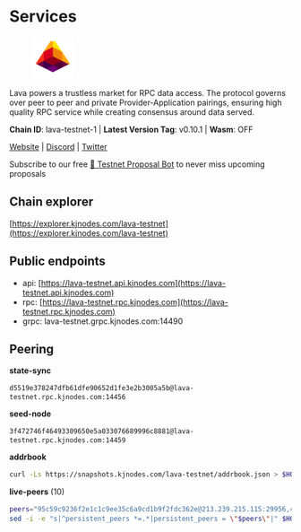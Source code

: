 # Services

<figure><img src="https://raw.githubusercontent.com/kj89/cosmos-images/main/logos/lava.png" alt=""><figcaption></figcaption></figure>

Lava powers a trustless market for RPC data access. The protocol  governs over peer to peer and private Provider-Application pairings,  ensuring high quality RPC service while creating consensus around data served.

**Chain ID**: lava-testnet-1 | **Latest Version Tag**: v0.10.1 | **Wasm**: OFF

[Website](https://lavanet.xyz) | [Discord](https://discord.com/invite/Tbk5NxTCdA) | [Twitter](https://twitter.com/lavanetxyz)



Subscribe to our free [🤖 Testnet Proposal Bot](https://t.me/kjnodes_testnet_proposal_bot) to never miss upcoming proposals


## Chain explorer
[https://explorer.kjnodes.com/lava-testnet](https://explorer.kjnodes.com/lava-testnet)

## Public endpoints

* api: [https://lava-testnet.api.kjnodes.com](https://lava-testnet.api.kjnodes.com)
* rpc: [https://lava-testnet.rpc.kjnodes.com](https://lava-testnet.rpc.kjnodes.com)
* grpc: lava-testnet.grpc.kjnodes.com:14490

## Peering

**state-sync**

```text
d5519e378247dfb61dfe90652d1fe3e2b3005a5b@lava-testnet.rpc.kjnodes.com:14456
```

**seed-node**

```text
3f472746f46493309650e5a033076689996c8881@lava-testnet.rpc.kjnodes.com:14459
```

**addrbook**
```bash
curl -Ls https://snapshots.kjnodes.com/lava-testnet/addrbook.json > $HOME/.lava/config/addrbook.json
```

**live-peers** (10)
```bash
peers="95c59c9236f2e1c1c9ee35c6a9cd1b9f2fdc362e@213.239.215.115:29956,433be6210ad6350bebebad68ec50d3e0d90cb305@217.13.223.167:60856,64df498c92b9ccaf78012229d399aa34a014f087@65.109.122.105:56659,d5519e378247dfb61dfe90652d1fe3e2b3005a5b@65.109.68.190:14456,8b154033143fdedf4835dfc7b030c7d781bfd54e@195.201.219.227:26656,f0758765ef0350d5cbbdeebf0b8e84f76e21c46d@54.221.204.97:26656,370ae92bd28701e0c1d8dc912ccf0d40fe0db3d5@157.90.245.166:26656,47385d0a7051109de5342e3b27890c4a4b9e0763@65.108.72.233:16656,257856431ef33f9fbfe6c119fdf3820035891d0c@38.242.197.140:26656,1f704611e8aa4a53504fac1b80eb55c876dae8bd@65.108.13.154:30656"
sed -i -e "s|^persistent_peers *=.*|persistent_peers = \"$peers\"|" $HOME/.lava/config/config.toml
```
